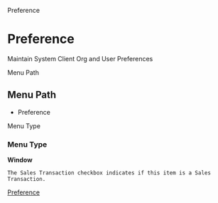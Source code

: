 
Preference
# Preference


Maintain System Client Org and User Preferences

Menu Path
## Menu Path



- Preference

Menu Type
### Menu Type

**Window**

```
The Sales Transaction checkbox indicates if this item is a Sales Transaction.
```

[Preference](../../window-preference.md)
